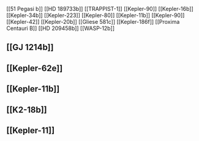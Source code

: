 [[51 Pegasi b]]
[[HD 189733b]]
[[TRAPPIST-1]]
[[Kepler-90]]
[[Kepler-16b]]
[[Kepler-34b]]
[[Kepler-223]]
[[Kepler-80]]
[[Kepler-11b]]
[[Kepler-90]]
[[Kepler-42]]
[[Kepler-20b]]
[[Gliese 581c]]
[[Kepler-186f]]
[[Proxima Centauri B]]
[[HD 209458b]]
[[WASP-12b]]
## [[GJ 1214b]]
## [[Kepler-62e]]
## [[Kepler-11b]]
## [[K2-18b]]
## [[Kepler-11]]













